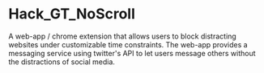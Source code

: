 # Hack_GT_NoScroll
A web-app / chrome extension that allows users to block distracting websites under customizable time constraints. The web-app provides a messaging service using twitter's API to let users message others without the distractions of social media.
